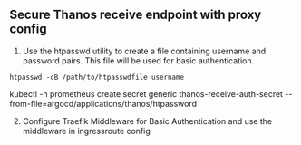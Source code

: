 ## Secure Thanos receive endpoint with proxy config

1. Use the htpasswd utility to create a file containing username and password pairs. This file will be used for basic authentication.

`htpasswd -cB /path/to/htpasswdfile username`

kubectl -n prometheus create secret generic thanos-receive-auth-secret --from-file=argocd/applications/thanos/htpassword

2. Configure Traefik Middleware for Basic Authentication and use the middleware in ingressroute config 
